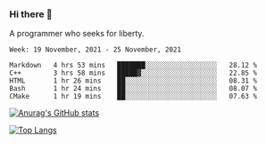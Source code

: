 ### Hi there 👋

<!--
**shejialuo/shejialuo** is a ✨ _special_ ✨ repository because its `README.md` (this file) appears on your GitHub profile.

Here are some ideas to get you started:

- 🔭 I’m currently working on ...
- 🌱 I’m currently learning ...
- 👯 I’m looking to collaborate on ...
- 🤔 I’m looking for help with ...
- 💬 Ask me about ...
- 📫 How to reach me: ...
- 😄 Pronouns: ...
- ⚡ Fun fact: ...
-->

A programmer who seeks for liberty.

<!--START_SECTION:waka-->
```text
Week: 19 November, 2021 - 25 November, 2021

Markdown   4 hrs 53 mins   ███████░░░░░░░░░░░░░░░░░░   28.12 % 
C++        3 hrs 58 mins   █████▓░░░░░░░░░░░░░░░░░░░   22.85 % 
HTML       1 hr 26 mins    ██░░░░░░░░░░░░░░░░░░░░░░░   08.31 % 
Bash       1 hr 24 mins    ██░░░░░░░░░░░░░░░░░░░░░░░   08.07 % 
CMake      1 hr 19 mins    ██░░░░░░░░░░░░░░░░░░░░░░░   07.63 % 
```
<!--END_SECTION:waka-->

[![Anurag's GitHub stats](https://github-readme-stats.vercel.app/api?username=shejialuo&show_icons=true&theme=dracula)](https://github.com/anuraghazra/github-readme-stats)

[![Top Langs](https://github-readme-stats.vercel.app/api/top-langs/?username=shejialuo&layout=compact&hide=javascript,html,css,typescript)](https://github.com/anuraghazra/github-readme-stats)
